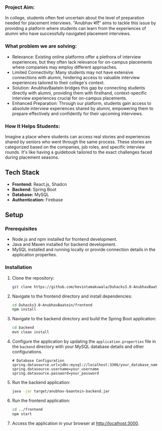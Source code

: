 ### Project Aim:
In college, students often feel uncertain about the level of preparation needed for placement interviews. "Anubhav बांटें" aims to tackle this issue by providing a platform where students can learn from the experiences of alumni who have successfully navigated placement interviews.

### What problem we are solving:
<ul>
   <li>
      Relevance: Existing online platforms offer a plethora of interview experiences, but they often lack relevance for on-campus placements where companies may employ different approaches.
   </li>
   <li>
      Limited Connectivity: Many students may not have extensive connections with alumni, hindering access to valuable interview experiences tailored to their college's context.
   </li>
   <li>
      Solution: AnubhavBaatein bridges this gap by connecting students directly with alumni, providing them with firsthand, context-specific interview experiences crucial for on-campus placements.
   </li>
   <li>
      Enhanced Preparation: Through our platform, students gain access to absolute interview experiences shared by alumni, empowering them to prepare effectively and confidently for their upcoming interviews.
   </li>
</ul>


### How It Helps Students:
Imagine a place where students can access real stories and experiences shared by seniors who went through the same process. These stories are categorized based on the companies, job roles, and specific interview rounds. It's like having a guidebook tailored to the exact challenges faced during placement seasons.


## Tech Stack

- **Frontend:** React.js, Shadcn
- **Backend:** Spring Boot
- **Database:** MySQL
- **Authentication:** Firebase

## Setup

### Prerequisites

- Node.js and npm installed for frontend development.
- Java and Maven installed for backend development.
- MySQL installed and running locally or provide connection details in the application properties.

### Installation

1. Clone the repository:

   ```bash
   git clone https://github.com/kevintamakuwala/Duhacks3.0-AnubhavBaatein.git
   ```

2. Navigate to the frontend directory and install dependencies:

   ```bash
   cd Duhacks3.0-AnubhavBaatein/frontend
   npm install
   ```

3. Navigate to the backend directory and build the Spring Boot application:

   ```bash
   cd backend
   mvn clean install
   ```

4. Configure the application by updating the `application.properties` file in the `backend` directory with your MySQL database details and other configurations.

   ```properties
   # Database Configuration
   spring.datasource.url=jdbc:mysql://localhost:3306/your_database_name
   spring.datasource.username=your_username
   spring.datasource.password=your_password
   ```

5. Run the backend application:

   ```bash
   java -jar target/anubhav-baantein-backend.jar
   ```

6. Run the frontend application:

   ```bash
   cd ../frontend
   npm start
   ```

7. Access the application in your browser at [http://localhost:3000](http://localhost:3000).
